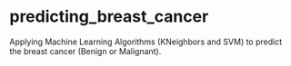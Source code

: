 # predicting_breast_cancer
Applying Machine Learning Algorithms (KNeighbors and SVM) to predict the breast cancer (Benign or Malignant).
